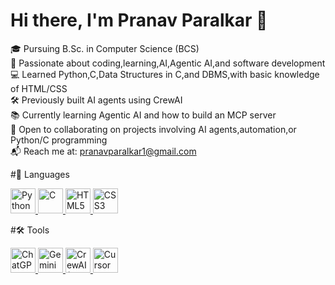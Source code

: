 # Hi there, I'm Pranav Paralkar 👋

🎓 Pursuing B.Sc. in Computer Science (BCS)  
🚀 Passionate about coding,learning,AI,Agentic AI,and software development  
💻 Learned Python,C,Data Structures in C,and DBMS,with basic knowledge of HTML/CSS  
🛠️ Previously built AI agents using CrewAI  
📚 Currently learning Agentic AI and how to build an MCP server  
🤖 Open to collaborating on projects involving AI agents,automation,or Python/C programming  
📬 Reach me at: [pranavparalkar1@gmail.com](mailto:pranavparalkar1@gmail.com)

#🚀 Languages

<a href="https://www.python.org/" target="_blank"> <img src="https://cdn.jsdelivr.net/gh/devicons/devicon/icons/python/python-original.svg" alt="Python" width="40" /> </a> <a href="https://en.wikipedia.org/wiki/C_(programming_language)" target="_blank"> <img src="https://cdn.jsdelivr.net/gh/devicons/devicon/icons/c/c-original.svg" alt="C" width="40" /> </a> <a href="https://developer.mozilla.org/en-US/docs/Web/HTML" target="_blank"> <img src="https://cdn.jsdelivr.net/gh/devicons/devicon/icons/html5/html5-original.svg" alt="HTML5" width="40" /> </a> <a href="https://developer.mozilla.org/en-US/docs/Web/CSS" target="_blank"> <img src="https://cdn.jsdelivr.net/gh/devicons/devicon/icons/css3/css3-original.svg" alt="CSS3" width="40" /> </a> 

#🛠️ Tools

<a href="https://chat.openai.com/" target="_blank"> <img src="https://cdn.jsdelivr.net/gh/devicons/devicon/icons/openai/openai-original.svg" alt="ChatGPT/OpenAI" width="40" /> </a> <a href="https://gemini.google.com/" target="_blank"> <img src="https://upload.wikimedia.org/wikipedia/commons/2/21/Google_Gemini_logo.svg" alt="Gemini" width="40" /> </a> <a href="https://github.com/joaomdmoura/crewAI" target="_blank"> <img src="https://github.githubassets.com/images/modules/logos_page/GitHub-Mark.png" alt="CrewAI (GitHub)" width="40" /> </a> <a href="https://www.cursor.so/" target="_blank"> <img src="https://raw.githubusercontent.com/cursor-so/logo/main/cursor-logo.png" alt="Cursor AI" width="40" /> </a>
